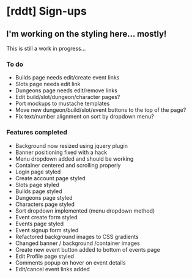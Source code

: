 # [rddt] Sign-ups
## I'm working on the styling here... mostly!

This is still a work in progress...

### To do
* Builds page needs edit/create event links
* Slots page needs edit link
* Dungeons page needs edit/remove links
* Edit build/slot/dungeon/character pages?
* Port mockups to mustache templates
* Move new dungeon/build/slot/event buttons to the top of the page?
* Fix text/number alignment on sort by dropdown menu?

### Features completed
* Background now resized using jquery plugin
* Banner positioning fixed with a hack
* Menu dropdown added and should be working
* Container centered and scrolling properly
* Login page styled
* Create account page styled
* Slots page styled
* Builds page styled
* Dungeons page styled
* Characters page styled
* Sort dropdown implemented (menu dropdown method)
* Event create form styled
* Events page styled
* Event signup form styled
* Refactored background images to CSS gradients
* Changed banner / background /container images
* Create new event button added to bottom of events page
* Edit Profile page styled
* Comments popup on hover on event details
* Edit/cancel event links added


